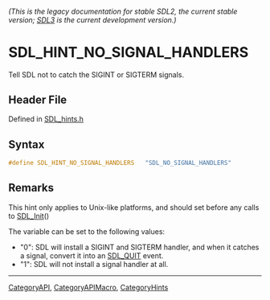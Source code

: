 ###### (This is the legacy documentation for stable SDL2, the current stable version; [SDL3](https://wiki.libsdl.org/SDL3/) is the current development version.)
# SDL_HINT_NO_SIGNAL_HANDLERS

Tell SDL not to catch the SIGINT or SIGTERM signals.

## Header File

Defined in [SDL_hints.h](https://github.com/libsdl-org/SDL/blob/SDL2/include/SDL_hints.h)

## Syntax

```c
#define SDL_HINT_NO_SIGNAL_HANDLERS   "SDL_NO_SIGNAL_HANDLERS"
```

## Remarks

This hint only applies to Unix-like platforms, and should set before any
calls to [SDL_Init](SDL_Init)()

The variable can be set to the following values:

- "0": SDL will install a SIGINT and SIGTERM handler, and when it catches a
  signal, convert it into an [SDL_QUIT](SDL_QUIT) event.
- "1": SDL will not install a signal handler at all.

----
[CategoryAPI](CategoryAPI), [CategoryAPIMacro](CategoryAPIMacro), [CategoryHints](CategoryHints)

